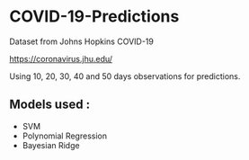 # COVID-19-Predictions

Dataset from Johns Hopkins COVID-19

https://coronavirus.jhu.edu/

Using 10, 20, 30, 40 and 50 days observations for predictions.

## Models used :

- SVM
- Polynomial Regression
- Bayesian Ridge


